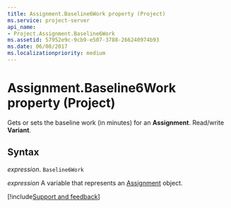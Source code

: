 ```yaml
---
title: Assignment.Baseline6Work property (Project)
ms.service: project-server
api_name:
- Project.Assignment.Baseline6Work
ms.assetid: 57952e9c-9cb9-e507-3788-266240974b93
ms.date: 06/08/2017
ms.localizationpriority: medium
---
```



# Assignment.Baseline6Work property (Project)

Gets or sets the baseline work (in minutes) for an **Assignment**. Read/write **Variant**.


## Syntax

_expression_. `Baseline6Work`

_expression_ A variable that represents an [Assignment](./Project.Assignment.md) object.

[!include[Support and feedback](~/includes/feedback-boilerplate.md)]